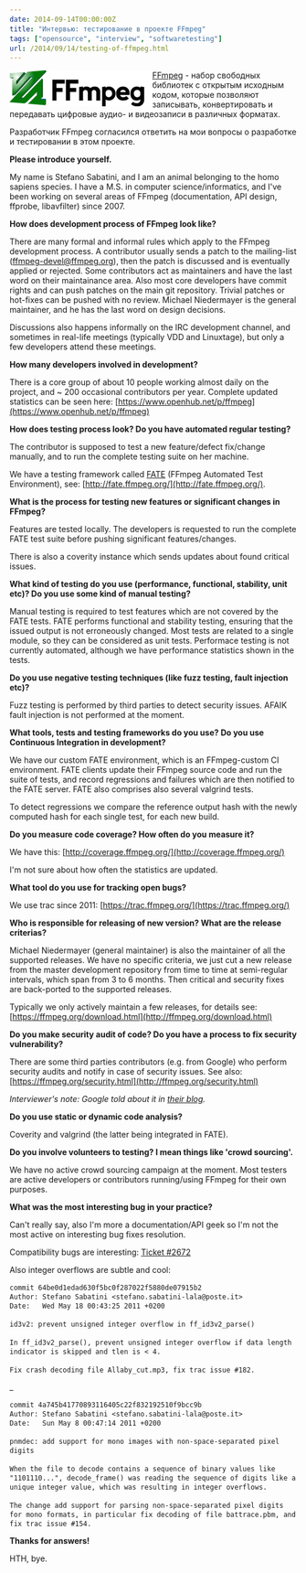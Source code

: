 ```yaml
---
date: 2014-09-14T00:00:00Z
title: "Интервью: тестирование в проекте FFmpeg"
tags: ["opensource", "interview", "softwaretesting"]
url: /2014/09/14/testing-of-ffmpeg.html
---
```


<!--
https://samples.mplayerhq.hu
FATE https://www.opennet.ru/opennews/art.shtml?num=38832
https://github.com/vivienschilis/ffmpeg/blob/master/doc/fate.txt
https://cybersip.googlecode.com/git/ffmpeg/doc/fate.html
-->

<img src="/images/logo-ffmpeg.png" alt="FFmpeg" style="float:left">

[FFmpeg](https://www.ffmpeg.org) - набор свободных библиотек
с открытым исходным кодом, которые позволяют записывать,
конвертировать и передавать цифровые аудио- и видеозаписи в различных форматах.

Разработчик FFmpeg согласился ответить на мои вопросы
о разработке и тестировании в этом проекте.

**Please introduce yourself.**

My name is Stefano Sabatini, and I am an animal belonging to the homo
sapiens species. I have a M.S. in computer science/informatics, and
I've been working on several areas of FFmpeg (documentation, API
design, ffprobe, libavfilter) since 2007.

**How does development process of FFmpeg look like?**

There are many formal and informal rules which apply to the FFmpeg
development process. A contributor usually sends a patch to the
mailing-list (<ffmpeg-devel@ffmpeg.org>), then the patch is discussed
and is eventually applied or rejected. Some contributors act as
maintainers and have the last word on their maintainance area. Also
most core developers have commit rights and can push patches on the
main git repository. Trivial patches or hot-fixes can be pushed with
no review. Michael Niedermayer is the general maintainer, and he has
the last word on design decisions.

Discussions also happens informally on the IRC development channel,
and sometimes in real-life meetings (typically VDD and Linuxtage), but
only a few developers attend these meetings.

**How many developers involved in development?**

There is a core group of about 10 people working almost daily on the
project, and ~ 200 occasional contributors per year. Complete
updated statistics can be seen here:
[https://www.openhub.net/p/ffmpeg](https://www.openhub.net/p/ffmpeg)

**How does testing process look? Do you have automated regular testing?**

The contributor is supposed to test a new feature/defect fix/change
manually, and to run the complete testing suite on her machine.

We have a testing framework called [FATE](https://www.ffmpeg.org/fate.html)
(FFmpeg Automated Test Environment), see: [http://fate.ffmpeg.org/](http://fate.ffmpeg.org/).

**What is the process for testing new features or significant changes in FFmpeg?**

Features are tested locally. The developers is requested to run the
complete FATE test suite before pushing significant features/changes.

There is also a coverity instance which sends updates about found
critical issues.

**What kind of testing do you use (performance, functional, stability, unit etc)?
Do you use some kind of manual testing?**

Manual testing is required to test features which are not covered by
the FATE tests. FATE performs functional and stability testing,
ensuring that the issued output is not erroneously changed. Most tests
are related to a single module, so they can be considered as unit
tests. Performace testing is not currently automated, although we have
performance statistics shown in the tests.

**Do you use negative testing techniques (like fuzz testing, fault injection etc)?**

Fuzz testing is performed by third parties to detect security
issues. AFAIK fault injection is not performed at the moment.

**What tools, tests and testing frameworks do you use? Do you use
Continuous Integration in development?**

We have our custom FATE environment, which is an FFmpeg-custom CI
environment. FATE clients update their FFmpeg source code and run the
suite of tests, and record regressions and failures which are then
notified to the FATE server. FATE also comprises also several valgrind
tests.

To detect regressions we compare the reference output hash with the
newly computed hash for each single test, for each new build.

**Do you measure code coverage? How often do you measure it?**

We have this: [http://coverage.ffmpeg.org/](http://coverage.ffmpeg.org/)

I'm not sure about how often the statistics are updated.

**What tool do you use for tracking open bugs?**

We use trac since 2011:
[https://trac.ffmpeg.org/](https://trac.ffmpeg.org/)

**Who is responsible for releasing of new version?
What are the release criterias?**

Michael Niedermayer (general maintainer) is also the maintainer of all
the supported releases. We have no specific criteria, we just cut a
new release from the master development repository from time to time
at semi-regular intervals, which span from 3 to 6 months. Then
critical and security fixes are back-ported to the supported releases.

Typically we only actively maintain a few releases, for details see:
[https://ffmpeg.org/download.html](http://ffmpeg.org/download.html)

**Do you make security audit of code? Do you have a process to fix
security vulnerability?**

There are some third parties contributors (e.g. from Google) who
perform security audits and notify in case of security issues.
See also: [https://ffmpeg.org/security.html](http://ffmpeg.org/security.html)

*Interviewer's note: Google told about it in
[their blog](https://googleonlinesecurity.blogspot.ru/2014/01/ffmpeg-and-thousand-fixes.html).*

**Do you use static or dynamic code analysis?**

Coverity and valgrind (the latter being integrated in FATE).

**Do you involve volunteers to testing? I mean things like 'crowd sourcing'.**

We have no active crowd sourcing campaign at the moment. Most testers
are active developers or contributors running/using FFmpeg for their
own purposes.

**What was the most interesting bug in your practice?**

Can't really say, also I'm more a documentation/API geek so I'm not
the most active on interesting bug fixes resolution.

Compatibility bugs are interesting:
[Ticket #2672](https://trac.ffmpeg.org/ticket/2672)

Also integer overflows are subtle and cool:

    commit 64be0d1edad630f5bc0f287022f5880de07915b2
    Author: Stefano Sabatini <stefano.sabatini-lala@poste.it>
    Date:   Wed May 18 00:43:25 2011 +0200

    id3v2: prevent unsigned integer overflow in ff_id3v2_parse()

    In ff_id3v2_parse(), prevent unsigned integer overflow if data length
    indicator is skipped and tlen is < 4.

    Fix crash decoding file Allaby_cut.mp3, fix trac issue #182.

_

    commit 4a745b41770893116405c22f832192510f9bcc9b
    Author: Stefano Sabatini <stefano.sabatini-lala@poste.it>
    Date:   Sun May 8 00:47:14 2011 +0200

    pnmdec: add support for mono images with non-space-separated pixel digits

    When the file to decode contains a sequence of binary values like
    "1101110...", decode_frame() was reading the sequence of digits like a
    unique integer value, which was resulting in integer overflows.

    The change add support for parsing non-space-separated pixel digits
    for mono formats, in particular fix decoding of file battrace.pbm, and
    fix trac issue #154.

**Thanks for answers!**

HTH, bye.
